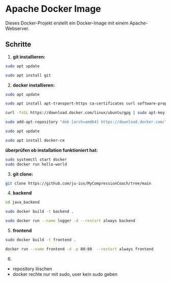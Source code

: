 # Apache Docker Image

Dieses Docker-Projekt erstellt ein Docker-Image mit einem Apache-Webserver.

## Schritte
1. **git installieren:**
```bash
sudo apt update
``````
```bash
sudo apt install git
```
2. **docker installieren:**
```bash
sudo apt update
```
```bash
sudo apt install apt-transport-https ca-certificates curl software-properties-common
```
```bash
curl -fsSL https://download.docker.com/linux/ubuntu/gpg | sudo apt-key add -
```
```bash
sudo add-apt-repository "deb [arch=amd64] https://download.docker.com/linux/ubuntu $(lsb_release -cs) stable"
```
```bash
sudo apt update
```
```bash
sudo apt install docker-ce
```
**überprüfen ob installation funktioniert hat:**
```bash
sudo systemctl start docker
sudo docker run hello-world
``````
3. **git clone:**
```bash
git clone https://github.com/ju-ius/MyCompressionCoach/tree/main
```

4. **backend**
```bash
cd java_backend
```
```bash
sudo docker build -t backend .
```
```bash
sudo docker run --name logger -d --restart always backend
```
5. **frontend**
```bash
sudo docker build -t frontend .
```
```bash
docker run --name frontend -d -p 80:80  --restart always frontend
```

6.
- repository löschen
- docker rechte nur mit sudo, user kein sudo geben